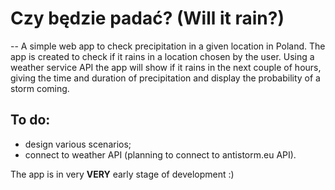 # Czy będzie padać? (Will it rain?)
--
A simple web app to check precipitation in a given location in Poland. 
The app is created to check if it rains in a location chosen by the user. Using a weather service API the app will show if it rains in the next couple of hours, giving the time and duration of precipitation and display the probability of a storm coming. 

## To do:
* design various scenarios;
* connect to weather API (planning to connect to antistorm.eu API). 

The app is in very **VERY** early stage of development :)
